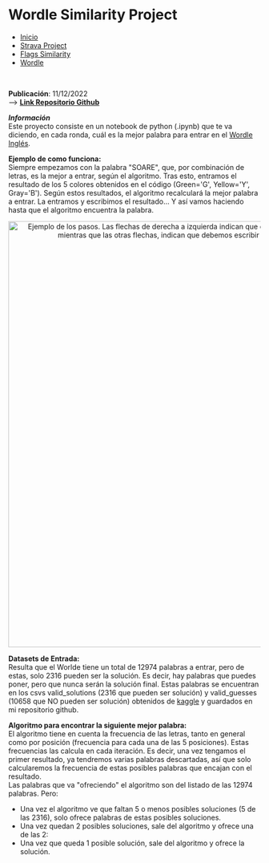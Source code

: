 # Wordle Similarity Project

<div class="tabs">
  <ul>
    <li><a href="../">Inicio</a></li>
    <li><a href="/Strava/">Strava Project</a></li>
    <li><a href="/Flags_Similarity/">Flags Similarity</a></li>
    <li><a href="/Wordle_Solver/">Wordle</a></li>
  </ul>
</div>
<link rel="stylesheet" href="/custom.css"><br>

**Publicación**: 11/12/2022<br>
--> **[Link Repositorio Github](https://github.com/arnaugr55/Wordle-solver)**<br>

***Información***<br>
Este proyecto consiste en un notebook de python (.ipynb) que te va diciendo, en cada ronda, cuál es la mejor palabra para entrar en el [Wordle Inglés](https://www.nytimes.com/games/wordle/index.html).

**Ejemplo de como funciona:**<br>
Siempre empezamos con la palabra "SOARE", que, por combinación de letras, es la mejor a entrar, según el algoritmo. Tras esto, entramos el resultado de los 5 colores obtenidos en el código (Green='G', Yellow='Y', Gray='B'). Según estos resultados, el algoritmo recalculará la mejor palabra a entrar. La entramos y escribimos el resultado... Y así vamos haciendo hasta que el algoritmo encuentra la palabra.
<div style="text-align: center;">
  <img src="https://arnaugr55.github.io/Wordle_Solver/resources/Worlde_Solver_example.png" alt="Ejemplo de los pasos. Las flechas de derecha a izquierda indican que debemos entrar la palabra indicada en el Worlde, mientras que las otras flechas, indican que debemos escribir el resultado (colores) en el notebook." width="850">
</div>

**Datasets de Entrada:**<br>
Resulta que el Worlde tiene un total de 12974 palabras a entrar, pero de estas, solo 2316 pueden ser la solución. Es decir, hay palabras que puedes poner, pero que nunca serán la solución final.
Estas palabras se encuentran en los csvs valid_solutions (2316 que pueden ser solución) y valid_guesses (10658 que NO pueden ser solución) obtenidos de [kaggle](https://www.kaggle.com/datasets/bcruise/wordle-valid-words) y guardados en mi repositorio github.

**Algoritmo para encontrar la siguiente mejor palabra:**<br>
El algoritmo tiene en cuenta la frecuencia de las letras, tanto en general como por posición (frecuencia para cada una de las 5 posiciones).
Estas frecuencias las calcula en cada iteración. Es decir, una vez tengamos el primer resultado, ya tendremos varias palabras descartadas, así que solo calcularemos la frecuencia de estas posibles palabras que encajan con el resultado.<br>
Las palabras que va "ofreciendo" el algoritmo son del listado de las 12974 palabras. Pero:<br>
- Una vez el algoritmo ve que faltan 5 o menos posibles soluciones (5 de las 2316), solo ofrece palabras de estas posibles soluciones.
- Una vez quedan 2 posibles soluciones, sale del algoritmo y ofrece una de las 2:
- Una vez que queda 1 posible solución, sale del algoritmo y ofrece la solución.
